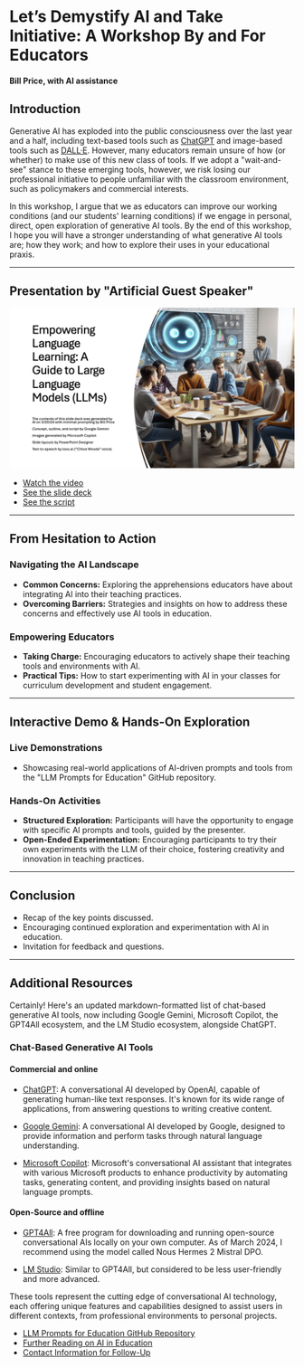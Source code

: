 # Let’s Demystify AI and Take Initiative: A Workshop By and For Educators

#### Bill Price, with AI assistance

## Introduction

Generative AI has exploded into the public consciousness over the last year and a half, including text-based tools such as [ChatGPT](https://chat.openai.com/) and image-based tools such as [DALL·E](https://openai.com/dall-e-3). However, many educators remain unsure of how (or whether) to make use of this new class of tools. If we adopt a "wait-and-see" stance to these emerging tools, however, we risk losing our professional initiative to people unfamiliar with the classroom environment, such as policymakers and commercial interests. 

In this workshop, I argue that we as educators can improve our working conditions (and our students' learning conditions) if we engage in personal, direct, open exploration of generative AI tools. By the end of this workshop, I hope you will have a stronger understanding of what generative AI tools are; how they work; and how to explore their uses in your educational praxis.

---

## Presentation by "Artificial Guest Speaker"

![First slide of AI presentation](/presentations/2024/first_slide.png)

* [Watch the video](https://youtu.be/km6GKg3XaAk)
* [See the slide deck](/presentations/2024/Empowering_Language_Learning_-_A_Guide_to_Large_Language_Models.pptx)
* [See the script](/presentations/2024/Empowering_Language_Learning.md)

---

## From Hesitation to Action

### Navigating the AI Landscape

- **Common Concerns:** Exploring the apprehensions educators have about integrating AI into their teaching practices.
- **Overcoming Barriers:** Strategies and insights on how to address these concerns and effectively use AI tools in education.

### Empowering Educators

- **Taking Charge:** Encouraging educators to actively shape their teaching tools and environments with AI.
- **Practical Tips:** How to start experimenting with AI in your classes for curriculum development and student engagement.

---

## Interactive Demo & Hands-On Exploration

### Live Demonstrations

- Showcasing real-world applications of AI-driven prompts and tools from the "LLM Prompts for Education" GitHub repository.

### Hands-On Activities

- **Structured Exploration:** Participants will have the opportunity to engage with specific AI prompts and tools, guided by the presenter.
- **Open-Ended Experimentation:** Encouraging participants to try their own experiments with the LLM of their choice, fostering creativity and innovation in teaching practices.

---

## Conclusion

- Recap of the key points discussed.
- Encouraging continued exploration and experimentation with AI in education.
- Invitation for feedback and questions.

---

## Additional Resources

Certainly! Here's an updated markdown-formatted list of chat-based generative AI tools, now including Google Gemini, Microsoft Copilot, the GPT4All ecosystem, and the LM Studio ecosystem, alongside ChatGPT.

### Chat-Based Generative AI Tools

#### Commercial and online

- [ChatGPT](https://chat.openai.com/): A conversational AI developed by OpenAI, capable of generating human-like text responses. It's known for its wide range of applications, from answering questions to writing creative content.

- [Google Gemini](https://gemini.google.com): A conversational AI developed by Google, designed to provide information and perform tasks through natural language understanding.

- [Microsoft Copilot](https://copilot.microsoft.com/): Microsoft's conversational AI assistant that integrates with various Microsoft products to enhance productivity by automating tasks, generating content, and providing insights based on natural language prompts.

#### Open-Source and offline

- [GPT4All](https://gpt4all.io/): A free program for downloading and running open-source conversational AIs locally on your own computer. As of March 2024, I recommend using the model called Nous Hermes 2 Mistral DPO.

- [LM Studio](https://lmstudio.ai/): Similar to GPT4All, but considered to be less user-friendly and more advanced.

These tools represent the cutting edge of conversational AI technology, each offering unique features and capabilities designed to assist users in different contexts, from professional environments to personal projects.

- [LLM Prompts for Education GitHub Repository](#)
- [Further Reading on AI in Education](#)
- [Contact Information for Follow-Up](#)

